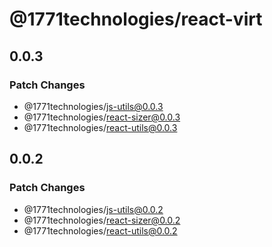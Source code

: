 # @1771technologies/react-virt

## 0.0.3

### Patch Changes

- @1771technologies/js-utils@0.0.3
- @1771technologies/react-sizer@0.0.3
- @1771technologies/react-utils@0.0.3

## 0.0.2

### Patch Changes

- @1771technologies/js-utils@0.0.2
- @1771technologies/react-sizer@0.0.2
- @1771technologies/react-utils@0.0.2
